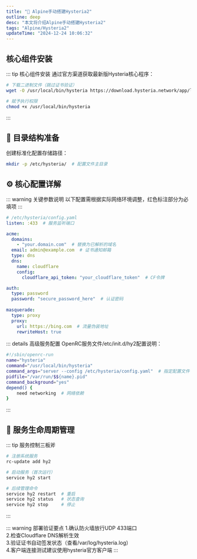```yaml
---
title: "📑 Alpine手动搭建Hysteria2"
outline: deep
desc: "本文将介绍Alpine手动搭建Hysteria2"
tags: "Alpine/Hysteria2"
updateTime: "2024-12-24 10:06:32"
---
```


## 核心组件安装

::: tip 核心组件安装
通过官方渠道获取最新版Hysteria核心程序：
```bash
# 下载二进制文件（跳过证书验证）
wget -O /usr/local/bin/hysteria https://download.hysteria.network/app/latest/hysteria-linux-amd64 --no-check-certificate

# 赋予执行权限
chmod +x /usr/local/bin/hysteria
```
:::

## 📁 目录结构准备
创建标准化配置存储路径：
```bash
mkdir -p /etc/hysteria/  # 配置文件主目录
```
## ⚙️ 核心配置详解

::: warning 关键参数说明
以下配置需根据实际网络环境调整，红色标注部分为必填项
:::

```yaml
# /etc/hysteria/config.yaml
listen: :433  # 服务监听端口

acme:
  domains:
    - "your.domain.com"  # 替换为已解析的域名
  email: admin@example.com  # 证书通知邮箱
  type: dns
  dns:
    name: cloudflare
    config:
      cloudflare_api_token: "your_cloudflare_token"  # CF令牌

auth:
  type: password
  password: "secure_password_here"  # 认证密码
  
masquerade:
  type: proxy
  proxy:
    url: https://bing.com  # 流量伪装地址
    rewriteHost: true
```

::: details 高级服务配置
OpenRC服务文件/etc/init.d/hy2配置说明：

```bash
#!/sbin/openrc-run
name="hysteria"
command="/usr/local/bin/hysteria"
command_args="server --config /etc/hysteria/config.yaml"  # 指定配置文件
pidfile="/var/run/$${name}.pid"
command_background="yes"
depend() {
    need networking  # 网络依赖
}
```
:::

## 🚀 服务生命周期管理
::: tip 服务控制三板斧

```bash
# 注册系统服务
rc-update add hy2

# 启动服务（首次运行）
service hy2 start

# 后续管理命令
service hy2 restart  # 重启
service hy2 status   # 状态查询
service hy2 stop     # 停止
```

:::

::: warning 部署验证要点
1.确认防火墙放行UDP 433端口<br>
2.检查Cloudflare DNS解析生效<br>
3.验证证书自动签发状态（查看/var/log/hysteria.log）<br>
4.客户端连接测试建议使用hysteria官方客户端
:::